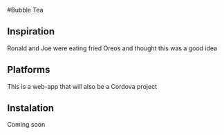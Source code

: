 #Bubble Tea

## Inspiration

Ronald and Joe were eating fried Oreos and thought this was a good idea

## Platforms

This is a web-app that will also be a Cordova project

## Instalation

Coming soon
